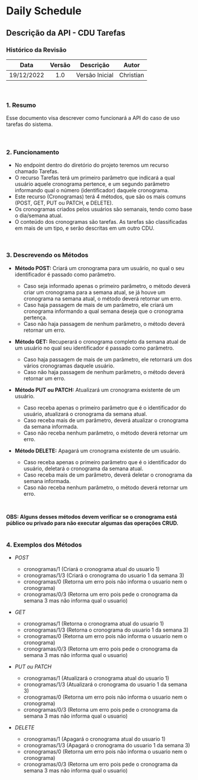 # Daily Schedule 

## Descrição da API - CDU Tarefas

### Histórico da Revisão

| Data | Versão | Descrição | Autor |
| :-----: | :-----: | :-----: | :-----: |
| 19/12/2022 | 1.0 | Versão Inicial | Christian |
<br>

### 1. Resumo
Esse documento visa descrever como funcionará a API do caso de uso tarefas do sistema. <br> <br>
<br>

### 2. Funcionamento
  - No endpoint dentro do diretório do projeto teremos um recurso chamado Tarefas.
  - O recurso Tarefas terá um primeiro parâmetro que indicará a qual usuário aquele cronograma pertence, e um segundo parâmetro informando qual o número (identificador) daquele cronograma.
  - Este recurso (Cronogramas) terá 4 métodos, que são os mais comuns (POST, GET, PUT ou PATCH, e DELETE).
  - Os cronogramas criados pelos usuários são semanais, tendo como base o dia/semana atual. 
  - O conteúdo dos cronogramas são tarefas. As tarefas são classificadas em mais de um tipo, e serão descritas em um outro CDU.
<br>

### 3. Descrevendo os Métodos
  - **Método POST:** Criará um cronograma para um usuário, no qual o seu identificador é passado como parâmetro.
      - Caso seja informado apenas o primeiro parâmetro, o método deverá criar um cronograma para a semana atual, se já houve um cronograma na semana atual, o método deverá retornar um erro.
      - Caso haja passagem de mais de um parâmetro, ele criará um cronograma informando a qual semana deseja que o cronograma pertença.
      - Caso não haja passagem de nenhum parâmetro, o método deverá retornar um erro.
      
  - **Método GET:** Recuperará o cronograma completo da semana atual de um usuário no qual seu identificador é passado como parâmetro.
      - Caso haja passagem de mais de um parâmetro, ele retornará um dos vários cronogramas daquele usuário.
      - Caso não haja passagem de nenhum parâmetro, o método deverá retornar um erro.
         
  - **Método PUT ou PATCH:** Atualizará um cronograma existente de um usuário.
      - Caso receba apenas o primeiro parâmetro que é o identificador do usuário, atualizará o cronograma da semana atual.
      - Caso receba mais de um parâmetro, deverá atualizar o cronograma da semana informada.
      - Caso não receba nenhum parâmetro, o método deverá retornar um erro.
         
  - **Método DELETE:** Apagará um cronograma existente de um usuário.
      - Caso receba apenas o primeiro parâmetro que é o identificador do usuário, deletará o cronograma da semana atual.
      - Caso receba mais de um parâmetro, deverá deletar o cronograma da semana informada.
      - Caso não receba nenhum parâmetro, o método deverá retornar um erro.
<br>

**OBS: Alguns desses métodos devem verificar se o cronograma está público ou privado para não executar algumas das operações CRUD.**
<br><br>

### 4. Exemplos dos Métodos
  - *POST*
    - cronogramas/1 (Criará o cronograma atual do usuario 1)
    - cronogramas/1/3 (Criará o cronograma do usuario 1 da semana 3)
    - cronogramas/0 (Retorna um erro pois não informa o usuario nem o cronograma)
    - cronogramas/0/3 (Retorna um erro pois pede o cronograma da semana 3 mas não informa qual o usuario)

  - *GET*
     - cronogramas/1 (Retorna o cronograma atual do usuario 1)
     - cronogramas/1/3 (Retorna o cronograma do usuario 1 da semana 3)
     - cronogramas/0 (Retorna um erro pois não informa o usuario nem o cronograma)
     - cronogramas/0/3 (Retorna um erro pois pede o cronograma da semana 3 mas não informa qual o usuario)

  - *PUT ou PATCH*
     - cronogramas/1 (Atualizará o cronograma atual do usuario 1)
     - cronogramas/1/3 (Atualizará o cronograma do usuario 1 da semana 3)
     - cronogramas/0 (Retorna um erro pois não informa o usuario nem o cronograma)
     - cronogramas/0/3 (Retorna um erro pois pede o cronograma da semana 3 mas não informa qual o usuario)
        
  - *DELETE*
     - cronogramas/1 (Apagará o cronograma atual do usuario 1)
     - cronogramas/1/3 (Apagará o cronograma do usuario 1 da semana 3)
     - cronogramas/0 (Retorna um erro pois não informa o usuario nem o cronograma)
     - cronogramas/0/3 (Retorna um erro pois pede o cronograma da semana 3 mas não informa qual o usuario)

<!--
Observações:
Criar issues para fazer alterações que melhorem esse documento.
O parâmetro "identificador" citado no tópico 3 servirá para identificar o usuário do cronograma, em alguns métodos os parâmetros podem ser opcionais.

Sugestões:
Tópico 2 / Item 5 - Alterar o trecho "e serão descritas em um outro CDU" para o link referenciando o CDU "Tarefas" que ainda não foi criado.
Tópico 3 / Item 1 / Sub-item 1 - Especificar o erro gerado que ainda não foi discutido/pensado.
Tópico 3 / Item 1 / Sub-item 3 - Especificar o erro gerado que ainda não foi discutido/pensado.
Tópico 3 / Item 2 / Sub-item 2 - Especificar o erro gerado que ainda não foi discutido/pensado.
Tópico 3 / Item 3 / Sub-item 3 - Especificar o erro gerado que ainda não foi discutido/pensado.
Tópico 3 / Item 4 / Sub-item 3 - Especificar o erro gerado que ainda não foi discutido/pensado.
-->
